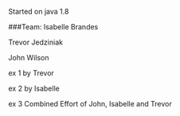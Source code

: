 Started on java 1.8


###Team:
Isabelle Brandes

Trevor Jedziniak

John Wilson



ex 1 by Trevor

ex 2 by Isabelle

ex 3 Combined Effort of John, Isabelle and Trevor
